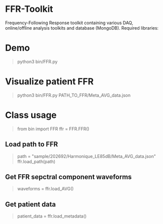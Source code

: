 # FFR-Toolkit

Frequency-Following Response toolkit containing various DAQ, online/offline analysis toolkits and database (MongoDB). Required libraries:


# Demo

> python3 bin/FFR.py

# Visualize patient FFR

> python3 bin/FFR.py PATH_TO_FFR/Meta_AVG_data.json

# Class usage

> from bin import FFR
> ffr = FFR.FFR()

## Load path to FFR
> path = "sample/202692/Harmonique_LE85dB/Meta_AVG_data.json"
> ffr.load_path(path)

## Get FFR sepctral component waveforms
> waveforms = ffr.load_AVG()

## Get patient data
> patient_data = ffr.load_metadata()
